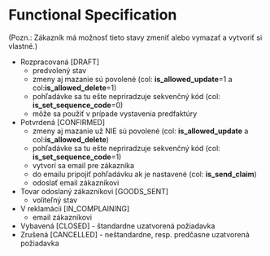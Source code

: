 # Functional Specification

(Pozn.: Zákazník má možnosť tieto stavy zmeniť alebo vymazať a vytvoriť si vlastné.)

* Rozpracovaná [DRAFT]
	* predvolený stav
	* zmeny aj mazanie sú povolené (col: **is_allowed_update**=1 a col:**is_allowed_delete**=1)
	* pohľadávke sa tu ešte nepriradzuje sekvenčný kód (col: **is_set_sequence_code**=0)
	* môže sa použiť v prípade vystavenia predfaktúry
* Potvrdená [CONFIRMED]
	* zmeny aj mazanie už NIE sú povolené (col: **is_allowed_update** a col:**is_allowed_delete**)
	* pohľadávke sa tu ešte nepriradzuje sekvenčný kód (col: **is_set_sequence_code**=1)
	* vytvorí sa email pre zákazníka
	* do emailu pripojiť pohľadávku ak je nastavené (col: **is_send_claim**)
	* odoslať email zákazníkovi
* Tovar odoslaný zákazníkovi [GOODS_SENT]
	* voliteľný stav
* V reklamácii [IN_COMPLAINING]
	* email zákazníkovi
* Vybavená [CLOSED] - štandardne uzatvorená požiadavka
* Zrušená [CANCELLED] - neštandardne, resp. predčasne uzatvorená požiadavka
